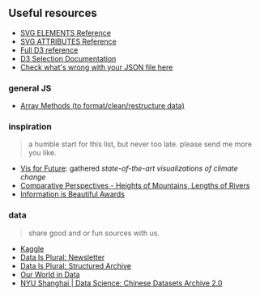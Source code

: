 ## Useful resources



- [SVG ELEMENTS Reference](https://developer.mozilla.org/en-US/docs/Web/SVG/Element)
- [SVG ATTRIBUTES Reference](https://developer.mozilla.org/en-US/docs/Web/SVG/Attribute)
- [Full D3 reference](https://github.com/d3/d3/wiki)
- [D3 Selection Documentation](https://github.com/d3/d3-selection)
- [Check what's wrong with your JSON file here](https://jsonlint.com/)

### general JS
- [Array Methods (to format/clean/restructure data)](https://dev.to/thegamefreak720/how-not-to-be-scared-of-js-array-methods-foreach-map-filter-and-reduce-2c13)

### inspiration
> a humble start for this list, but never too late. please send me more you like.

- [Vis for Future](https://uclab.fh-potsdam.de/vff/): gathered *state-of-the-art visualizations of climate change*
- [Comparative Perspectives - Heights of Mountains, Lengths of Rivers](http://bibliodyssey.blogspot.com/2008/10/river-deep-mountain-high.html)
- [Information is Beautiful Awards](https://www.informationisbeautifulawards.com/showcase)

### data
> share good and or fun sources with us.

- [Kaggle](https://www.kaggle.com/)
- [Data Is Plural: Newsletter](https://tinyletter.com/data-is-plural)
- [Data Is Plural: Structured Archive](https://docs.google.com/spreadsheets/d/1wZhPLMCHKJvwOkP4juclhjFgqIY8fQFMemwKL2c64vk/edit#gid=0)
- [Our World in Data](https://ourworldindata.org)
- [NYU Shanghai | Data Science: Chinese Datasets Archive 2.0](https://datascience.shanghai.nyu.edu/datasets)

